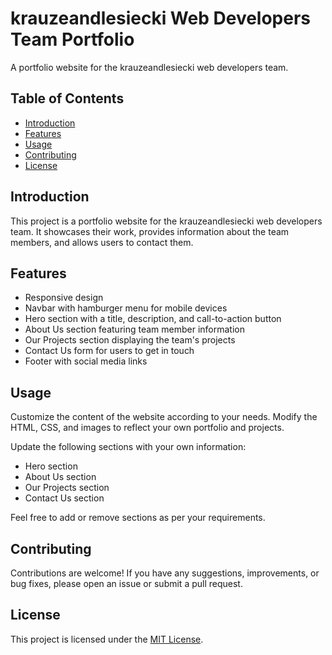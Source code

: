 # krauzeandlesiecki Web Developers Team Portfolio

A portfolio website for the krauzeandlesiecki web developers team.

## Table of Contents

- [Introduction](#introduction)
- [Features](#features)
- [Usage](#usage)
- [Contributing](#contributing)
- [License](#license)

## Introduction

This project is a portfolio website for the krauzeandlesiecki web developers team. It showcases their work, provides information about the team members, and allows users to contact them.

## Features

- Responsive design
- Navbar with hamburger menu for mobile devices
- Hero section with a title, description, and call-to-action button
- About Us section featuring team member information
- Our Projects section displaying the team's projects
- Contact Us form for users to get in touch
- Footer with social media links

## Usage

Customize the content of the website according to your needs. Modify the HTML, CSS, and images to reflect your own portfolio and projects.

Update the following sections with your own information:

- Hero section
- About Us section
- Our Projects section
- Contact Us section

Feel free to add or remove sections as per your requirements.

## Contributing

Contributions are welcome! If you have any suggestions, improvements, or bug fixes, please open an issue or submit a pull request.

## License

This project is licensed under the [MIT License](LICENSE).
